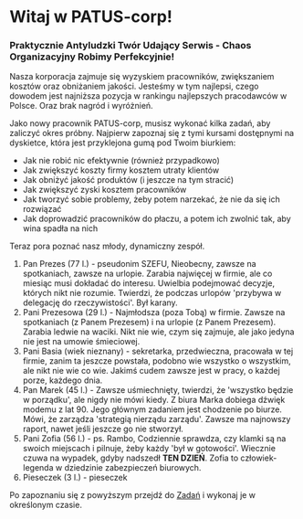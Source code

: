 # Witaj w PATUS-corp!
### Praktycznie Antyludzki Twór Udający Serwis - Chaos Organizacyjny Robimy Perfekcyjnie!

Nasza korporacja zajmuje się wyzyskiem pracowników, zwiększaniem kosztów oraz obniżaniem jakości.
Jesteśmy w tym najlepsi, czego dowodem jest najniższa pozycja w rankingu najlepszych pracodawców w Polsce. Oraz brak nagród i wyróżnień.

Jako nowy pracownik PATUS-corp, musisz wykonać kilka zadań, aby zaliczyć okres próbny.
Najpierw zapoznaj się z tymi kursami dostępnymi na dyskietce, która jest przyklejona gumą pod Twoim biurkiem:
- Jak nie robić nic efektywnie (również przypadkowo)
- Jak zwiększyć koszty firmy kosztem utraty klientów
- Jak obniżyć jakość produktów (i jeszcze na tym stracić)
- Jak zwiększyć zyski kosztem pracowników
- Jak tworzyć sobie problemy, żeby potem narzekać, że nie da się ich rozwiązać
- Jak doprowadzić pracowników do płaczu, a potem ich zwolnić tak, aby wina spadła na nich

Teraz pora poznać nasz młody, dynamiczny zespół.
1. Pan Prezes (77 l.) - pseudonim SZEFU, Nieobecny, zawsze na spotkaniach, zawsze na urlopie. Zarabia najwięcej w firmie, ale co miesiąc musi dokładać do interesu. Uwielbia podejmować decyzje, których nikt nie rozumie. Twierdzi, że podczas urlopów 'przybywa w delegację do rzeczywistości'. Był karany.
2. Pani Prezesowa (29 l.) - Najmłodsza (poza Tobą) w firmie. Zawsze na spotkaniach (z Panem Prezesem) i na urlopie (z Panem Prezesem). Zarabia ledwie na waciki. Nikt nie wie, czym się zajmuje, ale jako jedyna nie jest na umowie śmieciowej.
3. Pani Basia (wiek nieznany) - sekretarka, przedwieczna, pracowała w tej firmie, zanim ta jeszcze powstała, podobno wie wszystko o wszystkim, ale nikt nie wie co wie. Jakimś cudem zawsze jest w pracy, o każdej porze, każdego dnia.
4. Pan Marek (45 l.) - Zawsze uśmiechnięty, twierdzi, że 'wszystko będzie w porządku', ale nigdy nie mówi kiedy. Z biura Marka dobiega dźwięk modemu z lat 90. Jego głównym zadaniem jest chodzenie po biurze. Mówi, że zarządza 'strategią nierządu zarządu'. Zawsze ma najnowszy raport, nawet jeśli jeszcze go nie stworzył.
5. Pani Zofia (56 l.) - ps. Rambo, Codziennie sprawdza, czy klamki są na swoich miejscach i pilnuje, żeby każdy 'był w gotowości'. Wiecznie czuwa na wypadek, gdyby nadszedł **TEN DZIEŃ**. Zofia to człowiek-legenda w dziedzinie zabezpieczeń biurowych.
6. Pieseczek (3 l.) - pieseczek

Po zapoznaniu się z powyższym przejdź do [Zadań](docs/Zadania.md) i wykonaj je w określonym czasie.